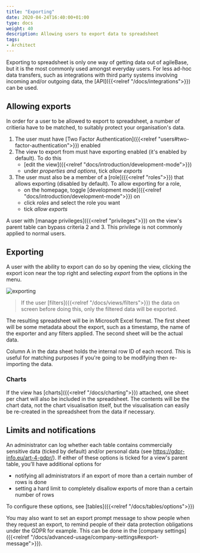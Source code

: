 ```yaml
---
title: "Exporting"
date: 2020-04-24T16:40:00+01:00
type: docs
weight: 40
description: Allowing users to export data to spreadsheet
tags:
- Architect
---
```

Exporting to spreadsheet is only one way of getting data out of agileBase, but it is the most commonly used amongst everyday users. For less ad-hoc data transfers, such as integrations with third party systems involving incoming and/or outgoing data, the [API]({{<relref "/docs/integrations">}}) can be used.

## Allowing exports
In order for a user to be allowed to export to spreadsheet, a number of critieria have to be matched, to suitably protect your organisation's data.
1. The user must have [Two Factor Authentication]({{<relref "users#two-factor-authentication">}}) enabled
2. The view to export from must have exporting enabled (it's enabled by default). To do this
    - [edit the view]({{<relref "docs/introduction/development-mode">}})
    - under _properties and options_, tick _allow exports_
3. The user must also be a member of a [role]({{<relref "roles">}}) that allows exporting (disabled by default). To allow exporting for a role,
    - on the homepage, toggle [development mode]({{<relref "docs/introduction/development-mode">}}) on
    - click _roles_ and select the role you want
    - tick _allow exports_

A user with [manage privileges]({{<relref "privileges">}}) on the view's parent table can bypass criteria 2 and 3. This privilege is not commonly applied to normal users.

## Exporting
A user with the ability to export can do so by opening the view, clicking the export icon near the top right and selecting _export_ from the options in the menu.

![exporting](/export.png)

> If the user [filters]({{<relref "/docs/views/filters">}}) the data on screen before doing this, only the filtered data will be exported.

The resulting spreadsheet will be in Microsoft Excel format. The first sheet will be some metadata about the export, such as a timestamp, the name of the exporter and any filters applied. The second sheet will be the actual data.

Column A in the data sheet holds the internal row ID of each record. This is useful for matching purposes if you're going to be modifying then re-importing the data.

### Charts
If the view has [charts]({{<relref "/docs/charting">}}) attached, one sheet per chart will also be included in the spreadsheet. The contents will be the chart data, not the chart visualisation itself, but the visualisation can easily be re-created in the spreadsheet from the data if necessary.

## Limits and notifications
An administrator can log whether each table contains commercially sensitive data (ticked by default) and/or personal data (see https://gdpr-info.eu/art-4-gdpr/). If either of these options is ticked for a view's parent table, you’ll have additional options for
* notifying all administrators if an export of more than a certain number of rows is done
* setting a hard limit to completely disallow exports of more than a certain number of rows

To configure these options, see [tables]({{<relref "/docs/tables/options">}})

You may also want to set an export prompt message to show people when they request an export, to remind people of their data protection obligations under the GDPR for example. This can be done in the [company settings]({{<relref "/docs/advanced-usage/company-settings#export-message">}}).
